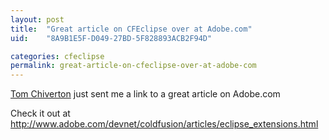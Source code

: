 ```yaml
---
layout: post
title:  "Great article on CFEclipse over at Adobe.com"
uid:	"8A9B1E5F-D049-27BD-5F828893ACB2F94D"

categories: cfeclipse
permalink: great-article-on-cfeclipse-over-at-adobe-com
---
```

<a href="http://www.rachaelandtom.info/blogs/falken">Tom Chiverton</a> just sent me a link to a great article on Adobe.com

Check it out at <a href="http://www.adobe.com/devnet/coldfusion/articles/eclipse_extensions.html">http://www.adobe.com/devnet/coldfusion/articles/eclipse_extensions.html</a>